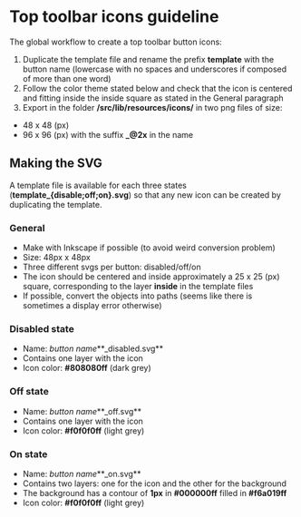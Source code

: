 # Top toolbar icons guideline

The global workflow to create a top toolbar button icons:
1. Duplicate the template file and rename the prefix **template** with the button name (lowercase with no spaces and underscores if composed of more than one word)
2. Follow the color theme stated below and check that the icon is centered and fitting inside the inside square as stated in the General paragraph
3. Export in the folder **/src/lib/resources/icons/** in two png files of size:
* 48 x 48 (px)
* 96 x 96 (px) with the suffix **_@2x** in the name

## Making the SVG
A template file is available for each three states (**template_{disable;off;on}.svg**)  so that any new icon can be created by duplicating the template.

### General
* Make with Inkscape if possible (to avoid weird conversion problem)
* Size: 48px x 48px
* Three different svgs per button: disabled/off/on
* The icon should be centered and inside approximately a 25 x 25 (px) square, corresponding to the layer **inside** in the template files
* If possible, convert the objects into paths (seems like there is sometimes a display error otherwise) 

### Disabled state

* Name: *button name***_disabled.svg**
* Contains one layer with the icon
* Icon color: **#808080ff** (dark grey)

### Off state

* Name: *button name***_off.svg**
* Contains one layer with the icon
* Icon color: **#f0f0f0ff** (light grey)

### On state

* Name: *button name***_on.svg**
* Contains two layers: one for the icon and the other for the background
* The background has a contour of **1px** in **#000000ff** filled in **#f6a019ff**
* Icon color: **#f0f0f0ff** (light grey)

